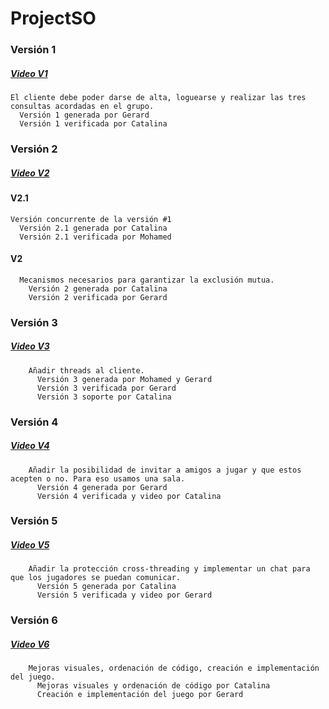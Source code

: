 # ProjectSO

### Versión 1
 ##### [Video V1](https://meet.google.com/linkredirect?authuser=0&dest=https%3A%2F%2Fscreencast-o-matic.com%2Fwatch%2FcY6UrMsAFq "Video V1")
  
    El cliente debe poder darse de alta, loguearse y realizar las tres consultas acordadas en el grupo. 
      Versión 1 generada por Gerard
      Versión 1 verificada por Catalina

### Versión 2 
##### [Video V2](https://drive.google.com/file/d/1u5kAnD5pE4G9JcrtrXPI8RBLT_X-iWmA/view "Video V2")

  #### V2.1
    Versión concurrente de la versión #1
      Versión 2.1 generada por Catalina
      Versión 2.1 verificada por Mohamed
     
  #### V2
      Mecanismos necesarios para garantizar la exclusión mutua. 
        Versión 2 generada por Catalina
        Versión 2 verificada por Gerard
        
### Versión 3
##### [Video V3](https://drive.google.com/file/d/1CTPPMTb_niyR0Sr4LE6BgytKAEsEtaXk/view?usp=sharing "Video V3")

        Añadir threads al cliente.
          Versión 3 generada por Mohamed y Gerard
          Versión 3 verificada por Gerard
          Versión 3 soporte por Catalina
          
### Versión 4
##### [Video V4](https://drive.google.com/file/d/1iGuUdXUbLUwrGzb5Y7YqMYhnhAG6zZXK/view?usp=sharing "Video V4")

        Añadir la posibilidad de invitar a amigos a jugar y que estos acepten o no. Para eso usamos una sala.
          Versión 4 generada por Gerard
          Versión 4 verificada y video por Catalina
         
### Versión 5
##### [Video V5](https://www.loom.com/share/afd96f6d68a24d48900d1576a81f5090 "Video V5")

        Añadir la protección cross-threading y implementar un chat para que los jugadores se puedan comunicar.
          Versión 5 generada por Catalina
          Versión 5 verificada y video por Gerard
          
### Versión 6
##### [Video V6](https://www.loom.com/share/afd96f6d68a24d48900d1576a81f5090 "Video V6")

        Mejoras visuales, ordenación de código, creación e implementación del juego.
          Mejoras visuales y ordenación de código por Catalina
          Creación e implementación del juego por Gerard
